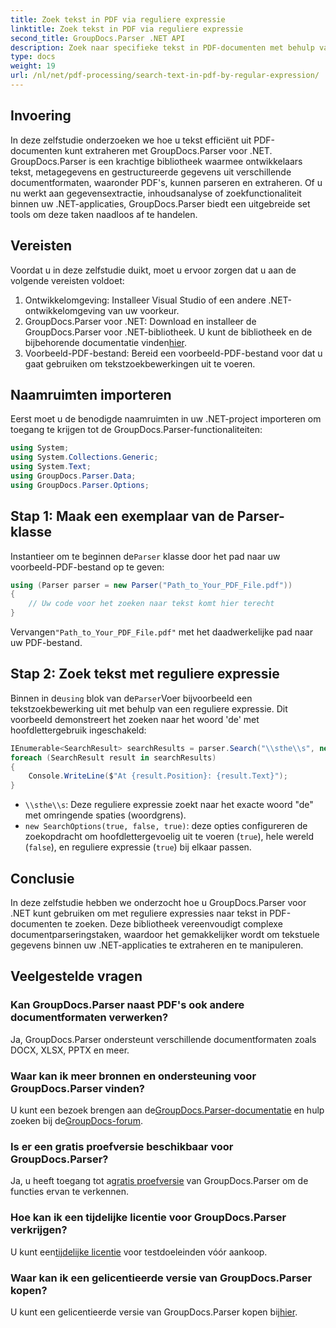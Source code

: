 ```yaml
---
title: Zoek tekst in PDF via reguliere expressie
linktitle: Zoek tekst in PDF via reguliere expressie
second_title: GroupDocs.Parser .NET API
description: Zoek naar specifieke tekst in PDF-documenten met behulp van reguliere expressies met GroupDocs.Parser. Extraheer, analyseer en manipuleer PDF-tekst moeiteloos.
type: docs
weight: 19
url: /nl/net/pdf-processing/search-text-in-pdf-by-regular-expression/
---
```

## Invoering
In deze zelfstudie onderzoeken we hoe u tekst efficiënt uit PDF-documenten kunt extraheren met GroupDocs.Parser voor .NET. GroupDocs.Parser is een krachtige bibliotheek waarmee ontwikkelaars tekst, metagegevens en gestructureerde gegevens uit verschillende documentformaten, waaronder PDF's, kunnen parseren en extraheren. Of u nu werkt aan gegevensextractie, inhoudsanalyse of zoekfunctionaliteit binnen uw .NET-applicaties, GroupDocs.Parser biedt een uitgebreide set tools om deze taken naadloos af te handelen.
## Vereisten
Voordat u in deze zelfstudie duikt, moet u ervoor zorgen dat u aan de volgende vereisten voldoet:
1. Ontwikkelomgeving: Installeer Visual Studio of een andere .NET-ontwikkelomgeving van uw voorkeur.
2.  GroupDocs.Parser voor .NET: Download en installeer de GroupDocs.Parser voor .NET-bibliotheek. U kunt de bibliotheek en de bijbehorende documentatie vinden[hier](https://releases.groupdocs.com/parser/net/).
3. Voorbeeld-PDF-bestand: Bereid een voorbeeld-PDF-bestand voor dat u gaat gebruiken om tekstzoekbewerkingen uit te voeren.

## Naamruimten importeren
Eerst moet u de benodigde naamruimten in uw .NET-project importeren om toegang te krijgen tot de GroupDocs.Parser-functionaliteiten:
```csharp
using System;
using System.Collections.Generic;
using System.Text;
using GroupDocs.Parser.Data;
using GroupDocs.Parser.Options;
```
## Stap 1: Maak een exemplaar van de Parser-klasse
 Instantieer om te beginnen de`Parser` klasse door het pad naar uw voorbeeld-PDF-bestand op te geven:
```csharp
using (Parser parser = new Parser("Path_to_Your_PDF_File.pdf"))
{
    // Uw code voor het zoeken naar tekst komt hier terecht
}
```
 Vervangen`"Path_to_Your_PDF_File.pdf"` met het daadwerkelijke pad naar uw PDF-bestand.
## Stap 2: Zoek tekst met reguliere expressie
 Binnen in de`using` blok van de`Parser`Voer bijvoorbeeld een tekstzoekbewerking uit met behulp van een reguliere expressie. Dit voorbeeld demonstreert het zoeken naar het woord 'de' met hoofdlettergebruik ingeschakeld:
```csharp
IEnumerable<SearchResult> searchResults = parser.Search("\\sthe\\s", new SearchOptions(true, false, true));
foreach (SearchResult result in searchResults)
{
    Console.WriteLine($"At {result.Position}: {result.Text}");
}
```
- `\\sthe\\s`: Deze reguliere expressie zoekt naar het exacte woord "de" met omringende spaties (woordgrens).
- `new SearchOptions(true, false, true)`: deze opties configureren de zoekopdracht om hoofdlettergevoelig uit te voeren (`true`), hele wereld (`false`), en reguliere expressie (`true`) bij elkaar passen.

## Conclusie
In deze zelfstudie hebben we onderzocht hoe u GroupDocs.Parser voor .NET kunt gebruiken om met reguliere expressies naar tekst in PDF-documenten te zoeken. Deze bibliotheek vereenvoudigt complexe documentparseringstaken, waardoor het gemakkelijker wordt om tekstuele gegevens binnen uw .NET-applicaties te extraheren en te manipuleren.

## Veelgestelde vragen
### Kan GroupDocs.Parser naast PDF's ook andere documentformaten verwerken?
Ja, GroupDocs.Parser ondersteunt verschillende documentformaten zoals DOCX, XLSX, PPTX en meer.
### Waar kan ik meer bronnen en ondersteuning voor GroupDocs.Parser vinden?
 U kunt een bezoek brengen aan de[GroupDocs.Parser-documentatie](https://reference.groupdocs.com/parser/net/) en hulp zoeken bij de[GroupDocs-forum](https://forum.groupdocs.com/c/parser/17).
### Is er een gratis proefversie beschikbaar voor GroupDocs.Parser?
 Ja, u heeft toegang tot a[gratis proefversie](https://releases.groupdocs.com/) van GroupDocs.Parser om de functies ervan te verkennen.
### Hoe kan ik een tijdelijke licentie voor GroupDocs.Parser verkrijgen?
 U kunt een[tijdelijke licentie](https://purchase.groupdocs.com/temporary-license/) voor testdoeleinden vóór aankoop.
### Waar kan ik een gelicentieerde versie van GroupDocs.Parser kopen?
 U kunt een gelicentieerde versie van GroupDocs.Parser kopen bij[hier](https://purchase.groupdocs.com/buy).